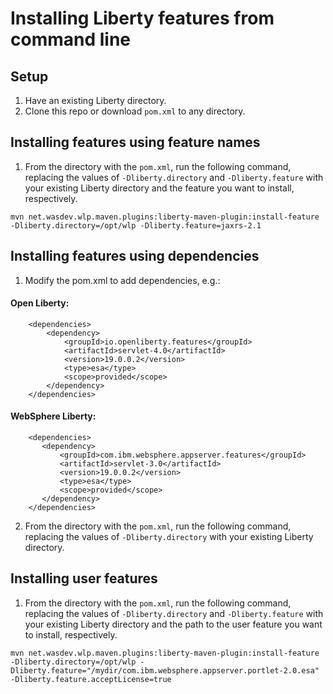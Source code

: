 # Installing Liberty features from command line

## Setup
1. Have an existing Liberty directory.
1. Clone this repo or download `pom.xml` to any directory.

## Installing features using feature names
1. From the directory with the `pom.xml`, run the following command, replacing the values of `-Dliberty.directory` and `-Dliberty.feature` with your existing Liberty directory and the feature you want to install, respectively.
```
mvn net.wasdev.wlp.maven.plugins:liberty-maven-plugin:install-feature -Dliberty.directory=/opt/wlp -Dliberty.feature=jaxrs-2.1
```

## Installing features using dependencies
1. Modify the pom.xml to add dependencies, e.g.:
#### Open Liberty:
```
    <dependencies>
        <dependency>
            <groupId>io.openliberty.features</groupId>
            <artifactId>servlet-4.0</artifactId>
            <version>19.0.0.2</version>
            <type>esa</type>
            <scope>provided</scope>
        </dependency>   
    </dependencies>
```
#### WebSphere Liberty:
``` 
    <dependencies>
       <dependency>
           <groupId>com.ibm.websphere.appserver.features</groupId>
           <artifactId>servlet-3.0</artifactId>
           <version>19.0.0.2</version>
           <type>esa</type>
           <scope>provided</scope>
       </dependency>
    </dependencies>
```
2. From the directory with the `pom.xml`, run the following command, replacing the values of `-Dliberty.directory` with your existing Liberty directory.

## Installing user features
1. From the directory with the `pom.xml`, run the following command, replacing the values of `-Dliberty.directory` and `-Dliberty.feature` with your existing Liberty directory and the path to the user feature you want to install, respectively.
```
mvn net.wasdev.wlp.maven.plugins:liberty-maven-plugin:install-feature -Dliberty.directory=/opt/wlp -Dliberty.feature="/mydir/com.ibm.websphere.appserver.portlet-2.0.esa" -Dliberty.feature.acceptLicense=true
```
